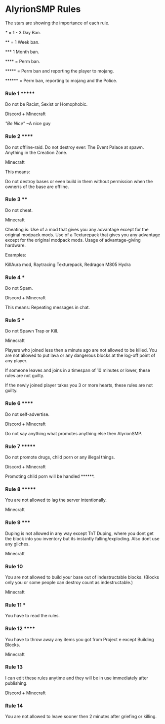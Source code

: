 # AlyrionSMP Rules

The stars are showing the importance of each rule.

_*_ = 1 - 3 Day Ban.

** = 1 Week ban.

*** 1 Month ban.

 **** = Perm ban. 
 
 ***** = Perm ban and reporting the player to mojang.

 ****** = Perm ban, reporting to mojang and the Police.

### Rule 1 *****
Do not be Racist, Sexist or Homophobic.

Discord + Minecraft

_"Be Nice"_ ~A nice guy

### Rule 2 ****
Do not offline-raid.
Do not destroy ever:
The Event Palace at spawn.
Anything in the Creation Zone.

Minecraft

This means:

Do not destroy bases or even build in them without permission when the owner/s of the base are offline.

### Rule 3 **
Do not cheat. 

Minecraft

Cheating is:
Use of a mod that gives you any advantage except for the original modpack mods.
Use of a Texturepack that gives you any advantage except for the original modpack mods.
Usage of advantage-giving hardware.

Examples:

KillAura mod, Raytracing Texturepack, Redragon M805 Hydra

### Rule 4 *
Do not Spam.

Discord + Minecraft

This means:
Repeating messages in chat.

### Rule 5 *
Do not Spawn Trap or Kill.

Minecraft

Players who joined less then a minute ago are not allowed to be killed.
You are not allowed to put lava or any dangerous blocks at the log-off point of any player.

If someone leaves and joins in a timespan of 10 minutes or lower, these rules are not guilty.

If the newly joined player takes you 3 or more hearts, these rules are not guilty.

### Rule 6 ****
Do not self-advertise.

Discord + Minecraft

Do not say anything what promotes anything else then AlyrionSMP.

### Rule 7 *****
Do not promote drugs, child porn or any illegal things.

Discord + Minecraft

Promoting child porn will be handled ******.

### Rule 8 *****
You are not allowed to lag the server intentionally.

Minecraft

### Rule 9 ***
Duping is not allowed in any way except TnT Duping, where you dont get the block into you inventory but its instantly falling/exploding.
Also dont use any gliches.

Minecraft

### Rule 10
You are not allowed to build your base out of indestructable blocks.
(Blocks only you or some people can destroy count as indestructable.)

Minecraft

### Rule 11 *
You have to read the rules.


### Rule 12 ****
You have to throw away any items you got from Project e except Building Blocks.

Minecraft

### Rule 13
I can edit these rules anytime and they will be in use immediately after publishing.

Discord + Minecraft

### Rule 14
You are not allowed to leave sooner then 2 minutes after griefing or killing.
